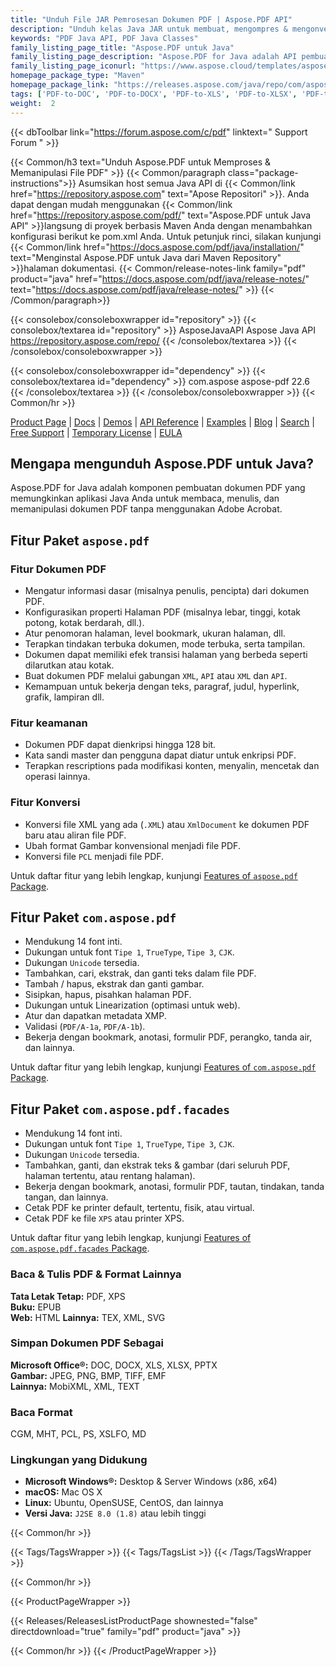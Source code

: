 ```yaml
---
title: "Unduh File JAR Pemrosesan Dokumen PDF | Aspose.PDF API"
description: "Unduh kelas Java JAR untuk membuat, mengompres & mengonversi file PDF. Mendukung font khusus, JavaScript, bookmark, gambar, ekspor, anotasi, formulir, & pencetakan."
keywords: "PDF Java API, PDF Java Classes"
family_listing_page_title: "Aspose.PDF untuk Java"
family_listing_page_description: "Aspose.PDF for Java adalah API pembuatan dokumen PDF yang memungkinkan aplikasi Java membaca, menulis, dan memanipulasi dokumen PDF tanpa menggunakan Adobe Acrobat. Mendukung bekerja dengan PDF, XFA, TXT, HTML, PCL, XML, XPS dan format file gambar."
family_listing_page_iconurl: "https://www.aspose.cloud/templates/aspose/App_Themes/V3/images/pdf/272x272/aspose_pdf-for-java-min.png"
homepage_package_type: "Maven"
homepage_package_link: "https://releases.aspose.com/java/repo/com/aspose/aspose-pdf/"
tags: ['PDF-to-DOC', 'PDF-to-DOCX', 'PDF-to-XLS', 'PDF-to-XLSX', 'PDF-to-PPTX', 'PDF-to-TIFF', 'PDF-to-SVG', 'PDF-to-EPUB', 'PDF-to-LaTeX', 'PDF-to-TeX', 'PDF-to-TXT', 'PDF-to-XPS', 'PDFA-to-PDF']
weight:  2
---
```


{{< dbToolbar link="https://forum.aspose.com/c/pdf" linktext=" Support Forum " >}}

{{< Common/h3 text="Unduh Aspose.PDF untuk Memproses & Memanipulasi File PDF"  >}}
{{< Common/paragraph class="package-instructions">}}
Asumsikan host semua Java API di
{{< Common/link href="https://repository.aspose.com" text="Apose Repositori"  >}}. Anda dapat dengan mudah menggunakan
{{< Common/link href="https://repository.aspose.com/pdf/" text="Aspose.PDF untuk Java API"  >}}langsung di proyek berbasis Maven Anda dengan menambahkan konfigurasi berikut ke pom.xml Anda. Untuk petunjuk rinci, silakan kunjungi
{{< Common/link href="https://docs.aspose.com/pdf/java/installation/" text="Menginstal Aspose.PDF untuk Java dari Maven Repository"  >}}halaman dokumentasi.
{{< Common/release-notes-link family="pdf" product="java" href="https://docs.aspose.com/pdf/java/release-notes/" text="https://docs.aspose.com/pdf/java/release-notes/"  >}}
{{< /Common/paragraph>}}

{{< consolebox/consoleboxwrapper id="repository" >}}
   {{< consolebox/textarea id="repository" >}} 
      <repository>
      <id>AsposeJavaAPI</id>
      <name>Aspose Java API</name>
      <url>https://repository.aspose.com/repo/</url>
      </repository> 
   {{< /consolebox/textarea >}}
{{< /consolebox/consoleboxwrapper >}}

{{< consolebox/consoleboxwrapper id="dependency" >}}
   {{< consolebox/textarea id="dependency" >}}
      <dependency>
      <groupId>com.aspose</groupId>
      <artifactId>aspose-pdf</artifactId>
      <version>22.6</version>
      </dependency>
   {{< /consolebox/textarea >}}
{{< /consolebox/consoleboxwrapper >}}
{{< Common/hr >}}

[Product Page](https://products.aspose.com/pdf/java) | [Docs](https://docs.aspose.com/pdf/java/) | [Demos](https://products.aspose.app/pdf/family) | [API Reference](https://reference.aspose.com/pdf/java) | [Examples](https://github.com/aspose-pdf/Aspose.PDF-for-Java/tree/master/Examples) | [Blog](https://blog.aspose.com/category/pdf/) | [Search](https://search.aspose.com/) | [Free Support](https://forum.aspose.com/c/pdf) | [Temporary License](https://purchase.aspose.com/temporary-license) | [EULA](https://about.aspose.com/legal/eula/)

## Mengapa mengunduh Aspose.PDF untuk Java?

Aspose.PDF for Java adalah komponen pembuatan dokumen PDF yang memungkinkan aplikasi Java Anda untuk membaca, menulis, dan memanipulasi dokumen PDF tanpa menggunakan Adobe Acrobat.

## Fitur Paket `aspose.pdf`

### Fitur Dokumen PDF

- Mengatur informasi dasar (misalnya penulis, pencipta) dari dokumen PDF.
- Konfigurasikan properti Halaman PDF (misalnya lebar, tinggi, kotak potong, kotak berdarah, dll.).
- Atur penomoran halaman, level bookmark, ukuran halaman, dll.
- Terapkan tindakan terbuka dokumen, mode terbuka, serta tampilan.
- Dokumen dapat memiliki efek transisi halaman yang berbeda seperti dilarutkan atau kotak.
- Buat dokumen PDF melalui gabungan `XML`, `API` atau `XML` dan `API`.
- Kemampuan untuk bekerja dengan teks, paragraf, judul, hyperlink, grafik, lampiran dll.

### Fitur keamanan

- Dokumen PDF dapat dienkripsi hingga 128 bit.
- Kata sandi master dan pengguna dapat diatur untuk enkripsi PDF.
- Terapkan rescriptions pada modifikasi konten, menyalin, mencetak dan operasi lainnya.

### Fitur Konversi

- Konversi file XML yang ada (`.XML`) atau `XmlDocument` ke dokumen PDF baru atau aliran file PDF.
- Ubah format Gambar konvensional menjadi file PDF.
- Konversi file `PCL` menjadi file PDF.

Untuk daftar fitur yang lebih lengkap, kunjungi [Features of `aspose.pdf` Package](https://docs.aspose.com/pdf/java/features-of-aspose-pdf-package/).

## Fitur Paket `com.aspose.pdf`

- Mendukung 14 font inti.
- Dukungan untuk font `Tipe 1`, `TrueType`, `Tipe 3`, `CJK`.
- Dukungan `Unicode` tersedia.
- Tambahkan, cari, ekstrak, dan ganti teks dalam file PDF.
- Tambah / hapus, ekstrak dan ganti gambar.
- Sisipkan, hapus, pisahkan halaman PDF.
- Dukungan untuk Linearization (optimasi untuk web).
- Atur dan dapatkan metadata XMP.
- Validasi (`PDF/A-1a`, `PDF/A-1b`).
- Bekerja dengan bookmark, anotasi, formulir PDF, perangko, tanda air, dan lainnya.

Untuk daftar fitur yang lebih lengkap, kunjungi [Features of `com.aspose.pdf` Package](https://docs.aspose.com/pdf/java/features-of-com-aspose-pdf-package/).

## Fitur Paket `com.aspose.pdf.facades`

- Mendukung 14 font inti.
- Dukungan untuk font `Tipe 1`, `TrueType`, `Tipe 3`, `CJK`.
- Dukungan `Unicode` tersedia.
- Tambahkan, ganti, dan ekstrak teks & gambar (dari seluruh PDF, halaman tertentu, atau rentang halaman).
- Bekerja dengan bookmark, anotasi, formulir PDF, tautan, tindakan, tanda tangan, dan lainnya.
- Cetak PDF ke printer default, tertentu, fisik, atau virtual.
- Cetak PDF ke file `XPS` atau printer XPS.

Untuk daftar fitur yang lebih lengkap, kunjungi [Features of `com.aspose.pdf.facades` Package](https://docs.aspose.com/pdf/java/features-of-com-aspose-pdf-facades-package/).

### Baca & Tulis PDF & Format Lainnya

**Tata Letak Tetap:** PDF, XPS\
**Buku:** EPUB\
**Web:** HTML
**Lainnya:** TEX, XML, SVG

### Simpan Dokumen PDF Sebagai

**Microsoft Office®:** DOC, DOCX, XLS, XLSX, PPTX\
**Gambar:** JPEG, PNG, BMP, TIFF, EMF\
**Lainnya:** MobiXML, XML, TEXT

### Baca Format

CGM, MHT, PCL, PS, XSLFO, MD

### Lingkungan yang Didukung

- **Microsoft Windows®:** Desktop & Server Windows (x86, x64)
- **macOS:** Mac OS X
- **Linux:** Ubuntu, OpenSUSE, CentOS, dan lainnya
- **Versi Java:** `J2SE 8.0 (1.8)` atau lebih tinggi

{{< Common/hr >}}

{{< Tags/TagsWrapper >}}
 {{< Tags/TagsList >}}
{{< /Tags/TagsWrapper >}}

{{< Common/hr >}}

{{< ProductPageWrapper >}}
<!-- ReleasesListProductPage-->
   {{< Releases/ReleasesListProductPage shownested="false"  directdownload="true" family="pdf" product="java" >}}
<!-- /ReleasesListProductPage-->
{{< Common/hr >}}
{{< /ProductPageWrapper >}}

